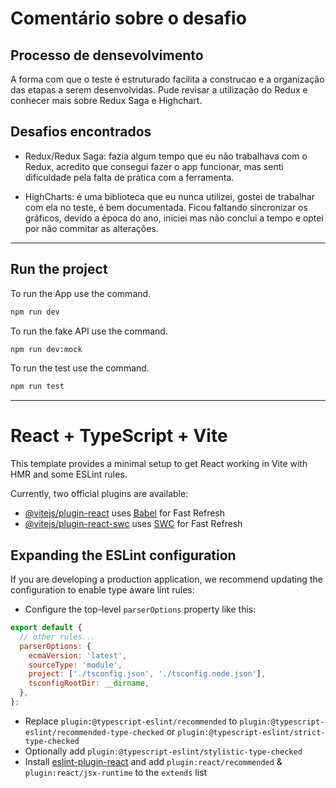 # Comentário sobre o desafio

## Processo de densevolvimento

A forma com que o teste é estruturado facilita a construcao e a organização das etapas a serem desenvolvidas. Pude revisar a utilização do Redux e conhecer mais sobre Redux Saga e Highchart.

## Desafios encontrados

- Redux/Redux Saga: fazia algum tempo que eu não trabalhava com o Redux, acredito que consegui fazer o app funcionar, mas senti dificuldade pela falta de prática com a ferramenta.

- HighCharts: é uma biblioteca que eu nunca utilizei, gostei de trabalhar com ela no teste, é bem documentada. Ficou faltando sincronizar os gráficos, devido a época do ano, iniciei mas não conclui a tempo e optei por não commitar as alterações.

---

## Run the project

To run the App use the command.

```bash
npm run dev
```

To run the fake API use the command.

```bash
npm run dev:mock
```

To run the test use the command.

```bash
npm run test
```

---

# React + TypeScript + Vite

This template provides a minimal setup to get React working in Vite with HMR and some ESLint rules.

Currently, two official plugins are available:

- [@vitejs/plugin-react](https://github.com/vitejs/vite-plugin-react/blob/main/packages/plugin-react/README.md) uses [Babel](https://babeljs.io/) for Fast Refresh
- [@vitejs/plugin-react-swc](https://github.com/vitejs/vite-plugin-react-swc) uses [SWC](https://swc.rs/) for Fast Refresh

## Expanding the ESLint configuration

If you are developing a production application, we recommend updating the configuration to enable type aware lint rules:

- Configure the top-level `parserOptions` property like this:

```js
export default {
  // other rules...
  parserOptions: {
    ecmaVersion: 'latest',
    sourceType: 'module',
    project: ['./tsconfig.json', './tsconfig.node.json'],
    tsconfigRootDir: __dirname,
  },
};
```

- Replace `plugin:@typescript-eslint/recommended` to `plugin:@typescript-eslint/recommended-type-checked` or `plugin:@typescript-eslint/strict-type-checked`
- Optionally add `plugin:@typescript-eslint/stylistic-type-checked`
- Install [eslint-plugin-react](https://github.com/jsx-eslint/eslint-plugin-react) and add `plugin:react/recommended` & `plugin:react/jsx-runtime` to the `extends` list
